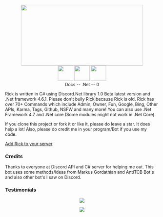 <p align="center">
<img src="https://exceptiondev.github.io/Docs/_media/rick.png" height="200" width="400"/>
<br><a href="https://exceptiondev.github.io/Docs" target="_blank">
<img src="https://exceptiondev.github.io/media/Icons/Book.png" width="50" height="50"></a>

<a href="https://www.microsoft.com/net/download" target="_blank">
<img src="https://exceptiondev.github.io/media/Icons/Cmd.png" width="50" height="50"></a>

<img src="https://exceptiondev.github.io/media/Icons/Bugs.png" width="50" height="50">
</br>
Docs -- .Net -- 0
<br>
</p>

Rick is written in C# using Discord.Net library 1.0 Beta latest version and .Net framework 4.6.1. Please don't bully Rick because Rick is old. Rick has over 70+ Commands which include Admin, Owner, Fun, Google, Bing, Other APIs, Karma, Tags, Github, NSFW and many more! You can also use .Net Framework 4.7 and .Net core (Some modules might not work in .Net Core).

If you clone this project or fork it or like it, please do leave a star. It does help a lot! Also, please do credit me in your program/Bot if you use my code.

[Add Rick to your server](https://discordapp.com/oauth2/authorize?client_id=261561347966238721&scope=bot&permissions=2146946175)


### Credits

Thanks to everyone at Discord API and C# server for helping me out.
This bot uses some methods/ideas from Markus Gordathian and AntiTCB Bot's and also other bot's I saw on Discord.


### Testimonials
<p align="center"><img src="http://vvcap.com/img/2Nrq8h0UJ8o.png"/></p>
<p align="center"><img src="http://vvcap.com/img/tVF34reZRX4.png"/></p>

